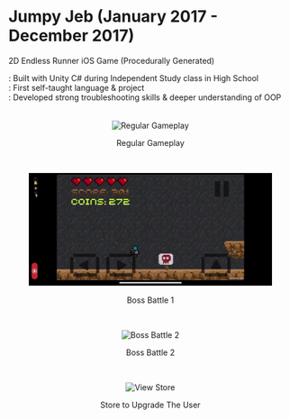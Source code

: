 # Jumpy Jeb (January 2017 - December 2017)
2D Endless Runner iOS Game (Procedurally Generated)

: Built with Unity C# during Independent Study class in High School <br />
: First self-taught language & project <br />
: Developed strong troubleshooting skills & deeper understanding of OOP <br /><br />

<div width="100%">
  <p align="center">
    <img align="center" src="Snippets/regular_gameplay.gif" height="200" title="Regular Gameplay">
  </p>
  <p align="center">Regular Gameplay</p><br />
  <p align="center">
    <img src="Snippets/boss_battle_1.gif" height="200" title="Boss Battle 1">
  </p>
  <p align="center">Boss Battle 1</p><br />
  <p align="center">
    <img src="Snippets/boss_battle_2.gif" height="200" title="Boss Battle 2">
  </p>
  <p align="center">Boss Battle 2</p><br />
  <p align="center">
    <img src="Snippets/view_store.gif" height="200" title="View Store">
  </p>
  <p align="center">Store to Upgrade The User</p><br />
</div>
